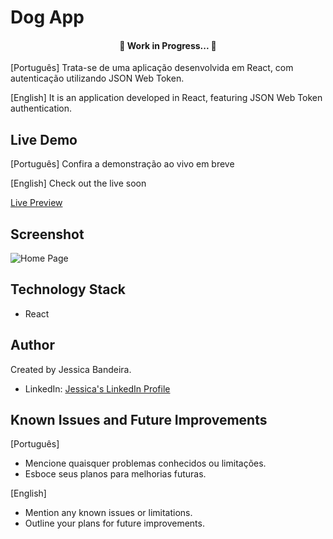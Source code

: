 # Dog App

<h4 align="center"> 
	🚧  Work in Progress...  🚧
</h4>

[Português]
Trata-se de uma aplicação desenvolvida em React, com autenticação utilizando JSON Web Token.  

[English]
It is an application developed in React, featuring JSON Web Token authentication.

## Live Demo

[Português]
Confira a demonstração ao vivo em breve

[English]
Check out the live soon

[Live Preview]()

## Screenshot

![Home Page]()

## Technology Stack

- React

## Author

Created by Jessica Bandeira.

- LinkedIn: [Jessica's LinkedIn Profile](https://www.linkedin.com/in/jessica-santosb/)

## Known Issues and Future Improvements

[Português]

- Mencione quaisquer problemas conhecidos ou limitações.
- Esboce seus planos para melhorias futuras.

[English]

- Mention any known issues or limitations.
- Outline your plans for future improvements.